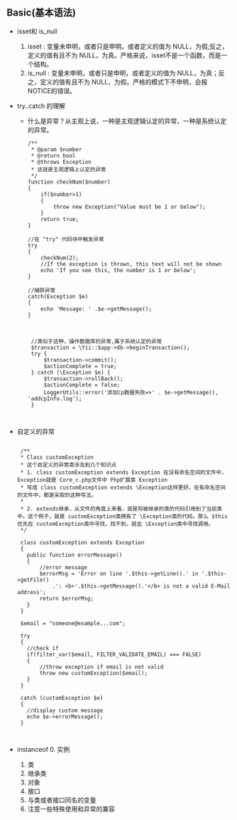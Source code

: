 ## Basic(基本语法)

* isset和 is_null
   1. isset : 变量未申明，或者只是申明，或者定义的值为 NULL，为假;反之，定义的值有且不为 NULL，为真。严格来说，isset不是一个函数，而是一个结构。
   2. is_null : 变量未申明，或者只是申明，或者定义的值为 NULL，为真；反之，定义的值有且不为 NULL，为假。严格的模式下不申明，会报 NOTICE的错误。
   

* try..catch 的理解
   * 什么是异常？从主观上说，一种是主观逻辑认定的异常，一种是系统认定的异常。
      ```   
      /**
       * @param $number
       * @return bool
       * @throws Exception
       * 这就是主观逻辑上认定的异常
       */
      function checkNum($number)
      {
          if($number>1)
          {
              throw new Exception("Value must be 1 or below");
          }
          return true;
      }
      
      //在 "try" 代码块中触发异常
      try
      {
          checkNum(2);
          //If the exception is thrown, this text will not be shown
          echo 'If you see this, the number is 1 or below';
      }
  
      //捕获异常
      catch(Exception $e)
      {
          echo 'Message: ' .$e->getMessage();
      }
      
      
              
       //类似于这种，操作数据库的异常,属于系统认定的异常
       $transaction = \Yii::$app->db->beginTransaction();
       try {
           $transaction->commit();
           $actionComplete = true;
       } catch (\Exception $e) {
           $transaction->rollBack();
           $actionComplete = false;
           LoggerUtils::error('添加Cp数据失败=>' . $e->getMessage(), 'addcpInfo.log');
       } 

        
      ```
      
* 自定义的异常
   ```     
  
    /**
    * Class customException
    * 这个自定义的异常类涉及到几个知识点
    * 1. class customException extends Exception 在没有命名空间的文件中，Exception就是 Core_c.php文件中 Php扩展类 Exception
    * 写成 class customException extends \Exception这样更好。在有命名空间的文件中，都是采取的这种写法。
    *
    * 2. extends继承，从文件的角度上来看，就是将被继承的类的代码引用到了当前类中。这个例子，就是 customException类拥有了 \Exception类的代码。那么 $this优先在 customException类中寻找，找不到，就去 \Exception类中寻找调用。
    */
    
    class customException extends Exception
    {
      public function errorMessage()
      {
          //error message
          $errorMsg = 'Error on line '.$this->getLine().' in '.$this->getFile()
              .': <b>'.$this->getMessage().'</b> is not a valid E-Mail address';
          return $errorMsg;
      }
    }
    
    $email = "someone@example...com";
    
    try
    {
      //check if
      if(filter_var($email, FILTER_VALIDATE_EMAIL) === FALSE)
      {
          //throw exception if email is not valid
          throw new customException($email);
      }
    }
    
    catch (customException $e)
    {
      //display custom message
      echo $e->errorMessage();
    }



   ```
   

* instanceof
   0. 实例
   1. 类
   2. 继承类
   3. 对象
   4. 接口
   5. 与类或者接口同名的变量
   6. 注意一些特殊使用和异常的兼容
   
   
